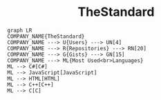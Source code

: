 <h1 align="center">TheStandard</h1>

```mermaid
graph LR
COMPANY_NAME{TheStandard}
COMPANY_NAME ---> U{Users} ---> UN[4]
COMPANY_NAME ---> R{Repositories} ---> RN[20]
COMPANY_NAME ---> G{Gists} ---> GN[15]
COMPANY_NAME ---> ML{Most Used<br>Languages}
ML --> C#[C#]
ML --> JavaScript[JavaScript]
ML --> HTML[HTML]
ML --> C++[C++]
ML --> C[C]
```
